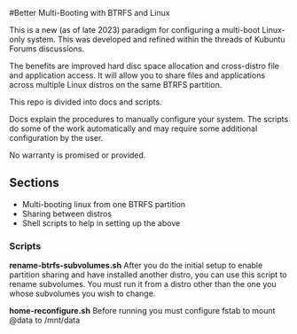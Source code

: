 #Better Multi-Booting with BTRFS and Linux

This is a new (as of late 2023) paradigm for configuring a multi-boot Linux-only system. This was developed and refined within the threads of Kubuntu Forums discussions.

The benefits are improved hard disc space allocation and cross-distro file and application access. It will allow you to share files and applications across multiple
Linux distros on the same BTRFS partition.

This repo is divided into docs and scripts.

Docs explain the procedures to manually configure your system. The scripts do some of the work automatically and may require some additional configuration by the user.

No warranty is promised or provided. 



## Sections
- Multi-booting linux from one BTRFS partition
- Sharing between distros
- Shell scripts to help in setting up the above


### Scripts
**rename-btrfs-subvolumes.sh**
After you do the initial setup to enable partition sharing and have installed another distro, you 
can use this script to rename subvolumes. You must run it from a distro other than the one you whose
subvolumes you wish to change.

**home-reconfigure.sh**
Before running you must configure fstab to mount @data to /mnt/data

